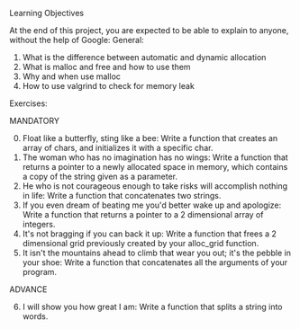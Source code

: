 Learning Objectives

At the end of this project, you are expected to be able to explain to anyone, without the help of Google:
General:

1. What is the difference	between automatic and dynamic allocation
2. What is malloc 	   and free and how to use them
3. Why and    when use malloc
4. How to use valgrind to check for memory leak

Exercises:

MANDATORY

0. Float like a butterfly, sting like a bee: Write a function that creates an array of chars, and initializes it with a specific char.
1. The woman who has no imagination has no wings: Write a function that returns a pointer to a newly allocated space in memory, which contains a copy of the string given as a parameter.
2. He who is not courageous enough to take risks will accomplish nothing in life: Write a function that concatenates two strings.
3. If you even dream of beating me you'd better wake up and apologize: Write a function that returns a pointer to a 2 dimensional array of integers.
4. It's not bragging if you can back it up: Write a function that frees a 2 dimensional grid previously created by your alloc_grid function.
5. It isn't the mountains ahead to climb that wear you out; it's the pebble in your shoe: Write a function that concatenates all the arguments of your program.

ADVANCE

6. I will show you how great I am: Write a function that splits a string into words.
